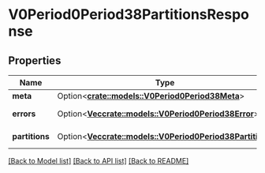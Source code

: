 # V0Period0Period38PartitionsResponse

## Properties

Name | Type | Description | Notes
------------ | ------------- | ------------- | -------------
**meta** | Option<[**crate::models::V0Period0Period38Meta**](v0.0.38_meta.md)> |  | [optional]
**errors** | Option<[**Vec<crate::models::V0Period0Period38Error>**](v0.0.38_error.md)> | slurm errors | [optional]
**partitions** | Option<[**Vec<crate::models::V0Period0Period38Partition>**](v0.0.38_partition.md)> | partition info | [optional]

[[Back to Model list]](../README.md#documentation-for-models) [[Back to API list]](../README.md#documentation-for-api-endpoints) [[Back to README]](../README.md)


